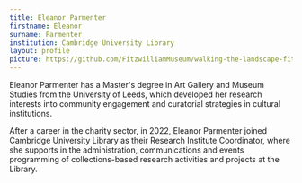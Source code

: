 ```yaml
---
title: Eleanor Parmenter
firstname: Eleanor
surname: Parmenter
institution: Cambridge University Library
layout: profile
picture: https://github.com/FitzwilliamMuseum/walking-the-landscape-fitz-cdh/blob/5ba35d536bc2411475bd55ec0812c79a490139af/images/team/EP%20profile%20(3).JPG
---
```

Eleanor Parmenter has a Master's degree in Art Gallery and Museum Studies from the University of Leeds, which developed her research interests into community engagement and curatorial strategies in cultural institutions. 

After a career in the charity sector, in 2022, Eleanor Parmenter joined Cambridge University Library as their Research Institute Coordinator, where she supports in the administration, communications and events programming of collections-based research activities and projects at the Library. 
